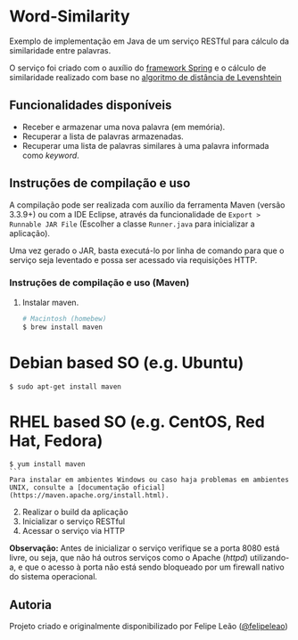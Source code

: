 # Word-Similarity

Exemplo de implementação em Java de um serviço RESTful para cálculo da similaridade entre palavras.

O serviço foi criado com o auxílio do [framework Spring](https://spring.io/) e o cálculo de similaridade realizado com base no [algoritmo de distância de Levenshtein](https://pt.wikipedia.org/wiki/Distância_Levenshtein)

## Funcionalidades disponíveis

- Receber e armazenar uma nova palavra (em memória).
- Recuperar a lista de palavras armazenadas.
- Recuperar uma lista de palavras similares à uma palavra informada como _keyword_.

## Instruções de compilação e uso

A compilação pode ser realizada com auxílio da ferramenta Maven (versão 3.3.9+) ou com a IDE Eclipse, através da funcionalidade de `Export > Runnable JAR File` (Escolher a classe `Runner.java` para inicializar a aplicação).

Uma vez gerado o JAR, basta executá-lo por linha de comando para que o serviço seja leventado e possa ser acessado via requisições HTTP.

### Instruções de compilação e uso (Maven)

1. Instalar maven.
    ```bash
    # Macintosh (homebew)
    $ brew install maven

  # Debian based SO (e.g. Ubuntu)
    $ sudo apt-get install maven

 # RHEL based SO (e.g. CentOS, Red Hat, Fedora)
    $ yum install maven
    ```    
    Para instalar em ambientes Windows ou caso haja problemas em ambientes UNIX, consulte a [documentação oficial](https://maven.apache.org/install.html).

2. Realizar o build da aplicação
3. Inicializar o serviço RESTful
4. Acessar o serviço via HTTP

**Observação:** Antes de inicializar o serviço verifique se a porta 8080 está livre, ou seja, que não há outros serviços como o Apache (_httpd_) utilizando-a, e que o acesso à porta não está sendo bloqueado por um firewall nativo do sistema operacional.


## Autoria

Projeto criado e originalmente disponibilizado por Felipe Leão ([@felipeleao](http://github.com/felipeleao))
